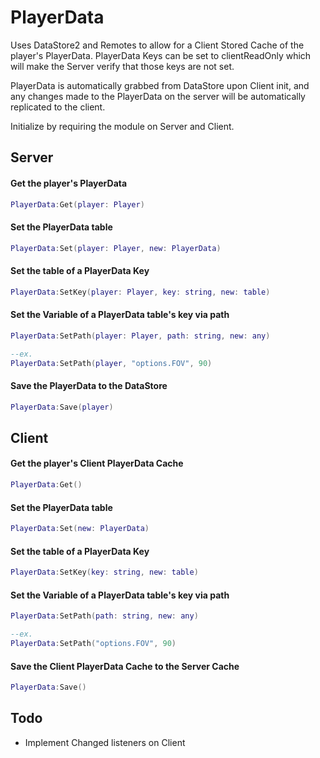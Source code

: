 # PlayerData
Uses DataStore2 and Remotes to allow for a Client Stored Cache of the player's PlayerData.
PlayerData Keys can be set to clientReadOnly which will make the Server verify that those keys are not set.

PlayerData is automatically grabbed from DataStore upon Client init,
and any changes made to the PlayerData on the server will be automatically replicated to the client.

Initialize by requiring the module on Server and Client.

## Server

#### Get the player's PlayerData
```lua
PlayerData:Get(player: Player)
```

#### Set the PlayerData table
```lua
PlayerData:Set(player: Player, new: PlayerData)
```

#### Set the table of a PlayerData Key
```lua
PlayerData:SetKey(player: Player, key: string, new: table)
```

#### Set the Variable of a PlayerData table's key via path
```lua
PlayerData:SetPath(player: Player, path: string, new: any)

--ex.
PlayerData:SetPath(player, "options.FOV", 90)
```

#### Save the PlayerData to the DataStore
```lua
PlayerData:Save(player)
```

## Client

#### Get the player's Client PlayerData Cache
```lua
PlayerData:Get()
```

#### Set the PlayerData table
```lua
PlayerData:Set(new: PlayerData)
```

#### Set the table of a PlayerData Key
```lua
PlayerData:SetKey(key: string, new: table)
```

#### Set the Variable of a PlayerData table's key via path
```lua
PlayerData:SetPath(path: string, new: any)

--ex.
PlayerData:SetPath("options.FOV", 90)
```

#### Save the Client PlayerData Cache to the Server Cache
```lua
PlayerData:Save()
```

## Todo
- Implement Changed listeners on Client
